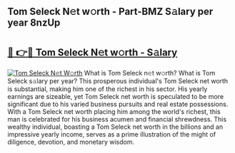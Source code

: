 ## Tom Seleck N𝚎t w𝚘rth - Part-BMZ S𝚊lary per year 8nzUp

# <h2><a href="http://gc44ky5.nevu.top/?p=Tom+Seleck">🔗 👉🔴 Tom Seleck N𝚎t w𝚘rth - S𝚊lary</a></h2>

[![Tom Seleck N𝚎t W𝚘rth](https://i.imgur.com/Oavwk0R.jpeg)](http://gc44ky5.nevu.top/?p=Tom+Seleck)
What is Tom Seleck n𝚎t w𝚘rth? What is Tom Seleck s𝚊lary per year?
This prosperous individual's Tom Seleck net worth is substantial, making him one of the richest in his sector. His yearly earnings are sizeable, yet Tom Seleck net worth is speculated to be more significant due to his varied business pursuits and real estate possessions. With a Tom Seleck net worth placing him among the world's richest, this man is celebrated for his business acumen and financial shrewdness. This wealthy individual, boasting a Tom Seleck net worth in the billions and an impressive yearly income, serves as a prime illustration of the might of diligence, devotion, and monetary wisdom.
